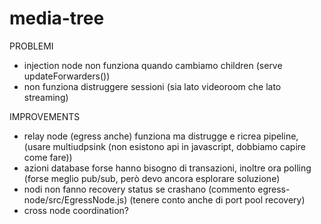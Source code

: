 # media-tree
PROBLEMI 
- injection node non funziona quando cambiamo children (serve updateForwarders())
- non funziona distruggere sessioni (sia lato videoroom che lato streaming)

IMPROVEMENTS
- relay node (egress anche) funziona ma distrugge e ricrea pipeline, (usare multiudpsink (non esistono api in javascript, dobbiamo capire come fare)) 
- azioni database forse hanno bisogno di transazioni, inoltre ora polling (forse meglio pub/sub, però devo ancora esplorare soluzione)
- nodi non fanno recovery status se crashano (commento egress-node/src/EgressNode.js) (tenere conto anche di  port pool recovery)
- cross node coordination?
